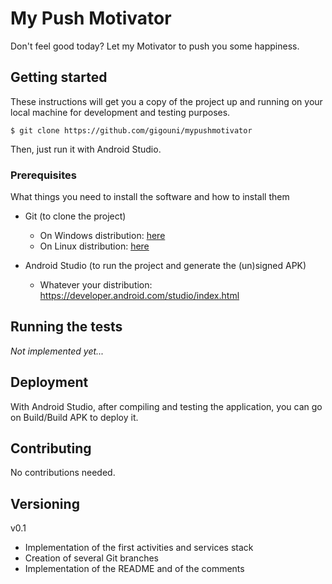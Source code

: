 # My Push Motivator

Don't feel good today? Let my Motivator to push you some happiness.

## Getting started

These instructions will get you a copy of the project up and
running on your local machine for development and testing purposes.

```shell
$ git clone https://github.com/gigouni/mypushmotivator
```

Then, just run it with Android Studio.


### Prerequisites

What things you need to install the software and how to install them

* Git (to clone the project)
    * On Windows distribution: [here](https://git-scm.com/)
    * On Linux distribution: [here](https://doc.ubuntu-fr.org/git)

* Android Studio (to run the project and generate the (un)signed APK)
    * Whatever your distribution: https://developer.android.com/studio/index.html

## Running the tests

_Not implemented yet..._

## Deployment

With Android Studio, after compiling and testing the application, you
can go on Build/Build APK to deploy it.

## Contributing

No contributions needed.

## Versioning

v0.1

* Implementation of the first activities and services stack
* Creation of several Git branches
* Implementation of the README and of the comments